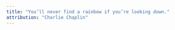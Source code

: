 ```yaml
---
title: "You’ll never find a rainbow if you’re looking down."
attribution: "Charlie Chaplin"
---
```

